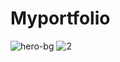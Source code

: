 # Myportfolio
![hero-bg](https://github.com/pddppd/Myportfolio/assets/133218357/1038e461-5b80-47c3-9b87-970480ebe8bb)
![2](https://github.com/pddppd/Myportfolio/assets/133218357/f2ca62de-50ff-4b41-a44e-3edf14177c68)
